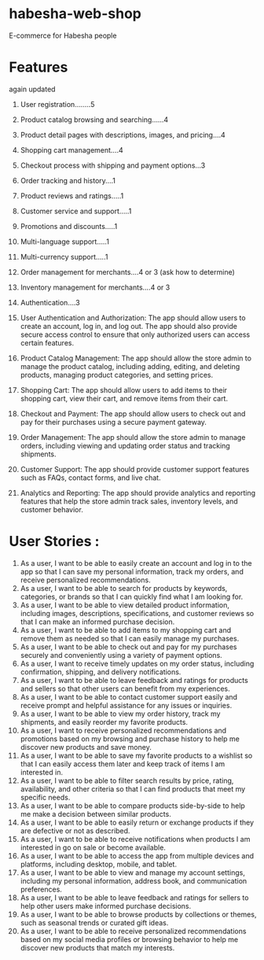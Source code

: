 # habesha-web-shop
E-commerce for Habesha people

# Features
again updated
1.	User registration……..5
2.	Product catalog browsing and searching……4
3.	Product detail pages with descriptions, images, and pricing….4
4.	Shopping cart management….4
5.	Checkout process with shipping and payment options…3
6.	Order tracking and history….1
7.	Product reviews and ratings…..1
8.	Customer service and support…..1
9.	Promotions and discounts…..1
10.	Multi-language support…..1
11.	Multi-currency support…..1
12.	Order management for merchants….4 or 3 (ask how to determine) 
13.	Inventory management for merchants….4 or 3
14.	Authentication….3


1.	User Authentication and Authorization: The app should allow users to create an account, log in, and log out. The app should also provide secure access control to ensure that only authorized users can access certain features.
2.	Product Catalog Management: The app should allow the store admin to manage the product catalog, including adding, editing, and deleting products, managing product categories, and setting prices.
3.	Shopping Cart: The app should allow users to add items to their shopping cart, view their cart, and remove items from their cart.
4.	Checkout and Payment: The app should allow users to check out and pay for their purchases using a secure payment gateway.
5.	Order Management: The app should allow the store admin to manage orders, including viewing and updating order status and tracking shipments.
6.	Customer Support: The app should provide customer support features such as FAQs, contact forms, and live chat.
7.	Analytics and Reporting: The app should provide analytics and reporting features that help the store admin track sales, inventory levels, and customer behavior.

# User Stories :

1.	As a user, I want to be able to easily create an account and log in to the app so that I can save my personal information, track my orders, and receive personalized recommendations.
2.	As a user, I want to be able to search for products by keywords, categories, or brands so that I can quickly find what I am looking for.
3.	As a user, I want to be able to view detailed product information, including images, descriptions, specifications, and customer reviews so that I can make an informed purchase decision.
4.	As a user, I want to be able to add items to my shopping cart and remove them as needed so that I can easily manage my purchases.
5.	As a user, I want to be able to check out and pay for my purchases securely and conveniently using a variety of payment options.
6.	As a user, I want to receive timely updates on my order status, including confirmation, shipping, and delivery notifications.
7.	As a user, I want to be able to leave feedback and ratings for products and sellers so that other users can benefit from my experiences.
8.	As a user, I want to be able to contact customer support easily and receive prompt and helpful assistance for any issues or inquiries.
9.	As a user, I want to be able to view my order history, track my shipments, and easily reorder my favorite products.
10.	As a user, I want to receive personalized recommendations and promotions based on my browsing and purchase history to help me discover new products and save money.
11.	As a user, I want to be able to save my favorite products to a wishlist so that I can easily access them later and keep track of items I am interested in.
12.	As a user, I want to be able to filter search results by price, rating, availability, and other criteria so that I can find products that meet my specific needs.
13.	As a user, I want to be able to compare products side-by-side to help me make a decision between similar products.
14.	As a user, I want to be able to easily return or exchange products if they are defective or not as described.
15.	As a user, I want to be able to receive notifications when products I am interested in go on sale or become available.
16.	As a user, I want to be able to access the app from multiple devices and platforms, including desktop, mobile, and tablet.
17.	As a user, I want to be able to view and manage my account settings, including my personal information, address book, and communication preferences.
18.	As a user, I want to be able to leave feedback and ratings for sellers to help other users make informed purchase decisions.
19.	As a user, I want to be able to browse products by collections or themes, such as seasonal trends or curated gift ideas.
20.	As a user, I want to be able to receive personalized recommendations based on my social media profiles or browsing behavior to help me discover new products that match my interests.
